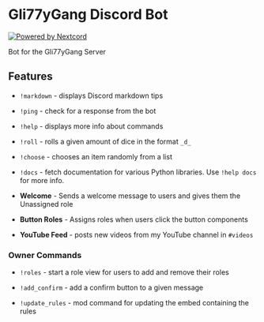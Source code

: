 # Gli77yGang Discord Bot

[![Powered by Nextcord](https://custom-icon-badges.herokuapp.com/badge/-Powered%20by%20Nextcord-0d1620?logo=nextcord)](https://github.com/nextcord/nextcord "Powered by Nextcord Python API Wrapper")

Bot for the Gli77yGang Server

## Features
 
* `!markdown` - displays Discord markdown tips

* `!ping` - check for a response from the bot

* `!help` - displays more info about commands

* `!roll` - rolls a given amount of dice in the format `_d_`

* `!choose` - chooses an item randomly from a list

* `!docs` - fetch documentation for various Python libraries. Use `!help docs` for more info.

* **Welcome** - Sends a welcome message to users and gives them the Unassigned role

* **Button Roles** - Assigns roles when users click the button components

* **YouTube Feed** - posts new videos from my YouTube channel in `#videos`


### Owner Commands

* `!roles` - start a role view for users to add and remove their roles

* `!add_confirm` - add a confirm button to a given message

* `!update_rules` - mod command for updating the embed containing the rules

